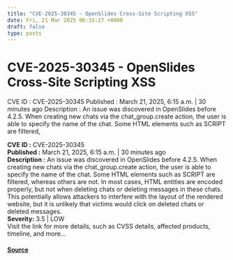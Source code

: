 ```yaml
---
title: "CVE-2025-30345 - OpenSlides Cross-Site Scripting XSS"
date: Fri, 21 Mar 2025 06:15:27 +0000
draft: false
type: posts
---
```

# CVE-2025-30345 - OpenSlides Cross-Site Scripting XSS





 CVE ID : CVE-2025-30345 Published : March 21, 2025, 6:15 a.m. | 30 minutes ago Description : An issue was discovered in OpenSlides before 4.2.5. When creating new chats via the chat_group.create action, the user is able to specify the name of the chat. Some HTML elements such as SCRIPT are filtered,

**CVE ID :** CVE-2025-30345  
**Published :** March 21, 2025, 6:15 a.m. | 30 minutes ago  
**Description :** An issue was discovered in OpenSlides before 4.2.5. When creating new chats via the chat\_group.create action, the user is able to specify the name of the chat. Some HTML elements such as SCRIPT are filtered, whereas others are not. In most cases, HTML entities are encoded properly, but not when deleting chats or deleting messages in these chats. This potentially allows attackers to interfere with the layout of the rendered website, but it is unlikely that victims would click on deleted chats or deleted messages.  
**Severity:** 3.5 | LOW  
Visit the link for more details, such as CVSS details, affected products, timeline, and more...

#### [Source](https://cvefeed.io/vuln/detail/CVE-2025-30345)

